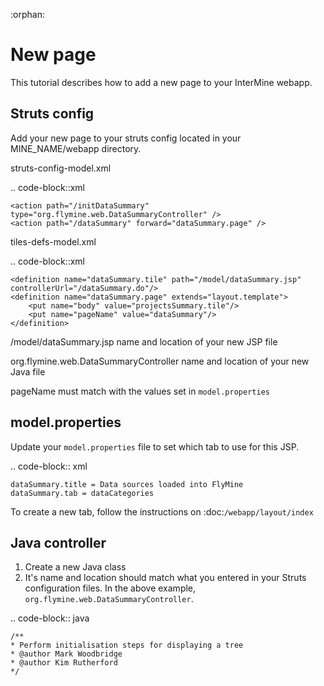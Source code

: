 :orphan:

New page
================

This tutorial describes how to add a new page to your InterMine webapp.

Struts config
--------------

Add your new page to your struts config located in your MINE_NAME/webapp directory.


struts-config-model.xml

.. code-block::xml

	<action path="/initDataSummary" type="org.flymine.web.DataSummaryController" />
	<action path="/dataSummary" forward="dataSummary.page" />

tiles-defs-model.xml

.. code-block::xml

	<definition name="dataSummary.tile" path="/model/dataSummary.jsp" controllerUrl="/dataSummary.do"/>
	<definition name="dataSummary.page" extends="layout.template">
    	<put name="body" value="projectsSummary.tile"/>
    	<put name="pageName" value="dataSummary"/>
	</definition>


/model/dataSummary.jsp
	name and location of your new JSP file

org.flymine.web.DataSummaryController
	name and location of your new Java file

pageName
	must match with the values set in `model.properties`


model.properties
--------------------

Update your `model.properties` file to set which tab to use for this JSP.

.. code-block:: xml

	dataSummary.title = Data sources loaded into FlyMine
	dataSummary.tab = dataCategories


To create a new tab, follow the instructions on :doc:`/webapp/layout/index`

Java controller
-----------------

1. Create a new Java class
2. It's name and location should match what you entered in your Struts configuration files. In the above example, `org.flymine.web.DataSummaryController`.

.. code-block:: java

	/**
 	* Perform initialisation steps for displaying a tree
 	* @author Mark Woodbridge
 	* @author Kim Rutherford
 	*/
